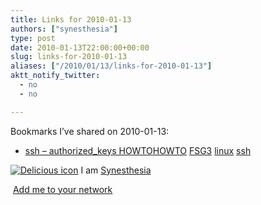 ```yaml
---
title: Links for 2010-01-13
authors: ["synesthesia"]
type: post
date: 2010-01-13T22:00:00+00:00
slug: links-for-2010-01-13 
aliases: ["/2010/01/13/links-for-2010-01-13"]
aktt_notify_twitter:
  - no
  - no

---
```

Bookmarks I&#8217;ve shared on 2010-01-13:

  * [ssh &#8211; authorized_keys HOWTO][1][HOWTO][2] [FSG3][3] [linux][4] [ssh][5]

<p class="deliciouslink">
  <a title="See all my bookmarks on del.icio.us" href="https://del.icio.us/synesthesia"><img src="https://www.synesthesia.co.uk/images/deliciousicon.jpg" alt="Delicious icon" /></a> I am <a title="See all my bookmarks on del.icio.us" href="https://del.icio.us/synesthesia">Synesthesia</a>
</p>

<p class="deliciouslink">
  <a title="Add me to your del.icio.us network" href="https://del.icio.us/network?add=synesthesia"><img src="https://www.synesthesia.co.uk/images/add.gif" alt="" /></a> <a title="Add me to your del.icio.us network" href="https://del.icio.us/network?add=synesthesia">Add me to your network</a>
</p>

 [1]: https://www.eng.cam.ac.uk/help/jpmg/ssh/authorized_keys_howto.html
 [2]: https://delicious.com/synesthesia/HOWTO
 [3]: https://delicious.com/synesthesia/FSG3
 [4]: https://delicious.com/synesthesia/linux
 [5]: https://delicious.com/synesthesia/ssh